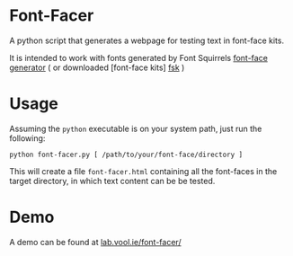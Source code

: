 

Font-Facer
==========

A  python script that generates a webpage for testing text in font-face kits.

It is intended to work with fonts generated by Font Squirrels [font-face generator][fsg] ( or downloaded  [font-face kits] [fsk] )

Usage
=====
Assuming the `python` executable is on your system path, just run the following:

	python font-facer.py [ /path/to/your/font-face/directory ]
	
This will create a file `font-facer.html` containing all the font-faces in the target directory,  in which text content can be be tested.

Demo
====

A demo can be found at [lab.vool.ie/font-facer/][demo]

[fsg]:http://www.fontsquirrel.com/fontface/generator
[fsk]:http://www.fontsquirrel.com/fontface
[demo]:http://lab.vool.ie/font-facer/
